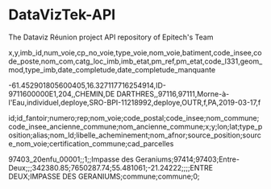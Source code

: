 # DataVizTek-API
The Dataviz Réunion project API repository of Epitech's Team


x,y,imb_id,num_voie,cp_no_voie,type_voie,nom_voie,batiment,code_insee,code_poste,nom_com,catg_loc_imb,imb_etat,pm_ref,pm_etat,code_l331,geom_mod,type_imb,date_completude,date_completude_manquante

-61.452901805600405,16.327117716254914,ID-9711600000E1,204,,CHEMIN,DE DARTHRES,,97116,97111,Morne-à-l'Eau,individuel,deploye,SRO-BPI-11218992,deploye,OUTR,f,PA,2019-03-17,f


id;id_fantoir;numero;rep;nom_voie;code_postal;code_insee;nom_commune;code_insee_ancienne_commune;nom_ancienne_commune;x;y;lon;lat;type_position;alias;nom_ld;libelle_acheminement;nom_afnor;source_position;source_nom_voie;certification_commune;cad_parcelles

97403_20enfu_00001;;1;;Impasse des Geraniums;97414;97403;Entre-Deux;;;342380.85;7650287.74;55.481061;-21.24222;;;;ENTRE DEUX;IMPASSE DES GERANIUMS;commune;commune;0;